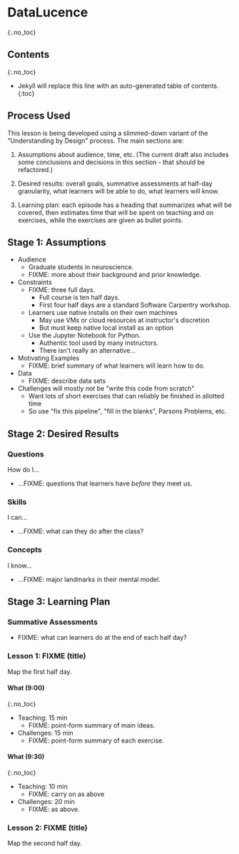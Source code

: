 ---
---
# DataLucence
{:.no_toc}

## Contents
{:.no_toc}

* Jekyll will replace this line with an auto-generated table of contents.
{:toc}

## Process Used

This lesson is being developed using a slimmed-down variant of the "Understanding by Design" process.
The main sections are:

1.  Assumptions about audience, time, etc.
    (The current draft also includes some conclusions and decisions in this 
    section - that should be refactored.)

2.  Desired results:
    overall goals, summative assessments at half-day granularity, what learners 
    will be able to do, what learners will know.

3.  Learning plan:
    each episode has a heading that summarizes what will be covered,
    then estimates time that will be spent on teaching and on exercises,
    while the exercises are given as bullet points.

## Stage 1: Assumptions

*   Audience
    *   Graduate students in neuroscience.
    *   FIXME: more about their background and prior knowledge.
*   Constraints
    *   FIXME: three full days.
        *   Full course is ten half days.
        *   First four half days are a standard Software Carpentry workshop.
    *   Learners use native installs on their own machines
        *   May use VMs or cloud resources at instructor's discretion
        *   But must keep native local install as an option
    *   Use the Jupyter Notebook for Python.
        *   Authentic tool used by many instructors.
        *   There isn't really an alternative...
*   Motivating Examples
    *   FIXME: brief summary of what learners will learn how to do.
*   Data
    *   FIXME: describe data sets
*   Challenges will mostly *not* be "write this code from scratch"
    *   Want lots of short exercises that can reliably be finished in allotted time
    *   So use "fix this pipeline", "fill in the blanks", Parsons Problems, etc.

## Stage 2: Desired Results

### Questions

How do I...

*   ...FIXME: questions that learners have *before* they meet us.

### Skills

I can...

*   ...FIXME: what can they do after the class?

### Concepts

I know...

*   ...FIXME: major landmarks in their mental model.

## Stage 3: Learning Plan

### Summative Assessments

*   FIXME: what can learners do at the end of each half day?

### Lesson 1: FIXME (title)

Map the first half day.

#### What (9:00)
{:.no_toc}

*   Teaching: 15 min
    *   FIXME: point-form summary of main ideas.
*   Challenges: 15 min
    *   FIXME: point-form summary of each exercise.

#### What (9:30)
{:.no_toc}

*   Teaching: 10 min
    *   FIXME: carry on as above
*   Challenges: 20 min
    *   FIXME: as above.

### Lesson 2: FIXME (title)

Map the second half day.
